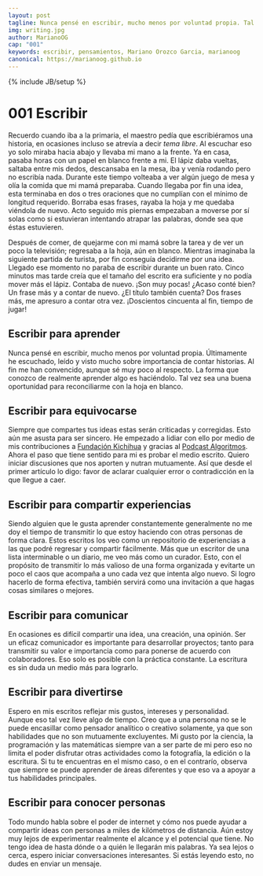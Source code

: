 ```yaml
---
layout: post
tagline: Nunca pensé en escribir, mucho menos por voluntad propia. Tal vez esta sea una buena oportunidad para reconciliarme con la hoja en blanco.
img: writing.jpg
author: MarianoOG
cap: "001"
keywords: escribir, pensamientos, Mariano Orozco Garcia, marianoog
canonical: https://marianoog.github.io
---
```

{% include JB/setup %}

# 001 Escribir

Recuerdo cuando iba a la primaria, el maestro pedía que escribiéramos una historia, en ocasiones incluso se atrevía a decir _tema libre_. Al escuchar eso yo solo miraba hacia abajo y llevaba mi mano a la frente. Ya en casa, pasaba horas con un papel en blanco frente a mi. El lápiz daba vueltas, saltaba entre mis dedos, descansaba en la mesa, iba y venía rodando pero no escribía nada. Durante este tiempo volteaba a ver algún juego de mesa y olía la comida que mi mamá preparaba. Cuando llegaba por fin una idea, esta terminaba en dos o tres oraciones que no cumplían con el mínimo de longitud requerido. Borraba esas frases, rayaba la hoja y me quedaba viéndola de nuevo. Acto seguido mis piernas empezaban a moverse por sí solas como si estuvieran intentando atrapar las palabras, donde sea que éstas estuvieren. 

Después de comer, de quejarme con mi mamá sobre la tarea y de ver un poco la televisión; regresaba a la hoja, aún en blanco. Mientras imaginaba la siguiente partida de turista, por fin conseguía decidirme por una idea. Llegado ese momento no paraba de escribir durante un buen rato. Cinco minutos mas tarde creía que el tamaño del escrito era suficiente y no podía mover más el lápiz. Contaba de nuevo. ¡Son muy pocas! ¿Acaso conté bien? Un frase más y a contar de nuevo. ¿El título también cuenta? Dos frases más, me apresuro a contar otra vez. ¡Doscientos cincuenta al fin, tiempo de jugar!

## Escribir para aprender

Nunca pensé en escribir, mucho menos por voluntad propia. Últimamente he escuchado, leído y visto mucho sobre importancia de contar historias. Al fin me han convencido, aunque sé muy poco al respecto. La forma que conozco de realmente aprender algo es haciéndolo. Tal vez sea una buena oportunidad para reconciliarme con la hoja en blanco.

## Escribir para equivocarse

Siempre que compartes tus ideas estas serán criticadas y corregidas. Esto aún me asusta para ser sincero. He empezado a lidiar con ello por medio de mis contribuciones a [Fundación Kichihua](https://www.kichihua.com) y gracias al [Podcast Algoritmos](/PodcastAlgoritmos). Ahora el paso que tiene sentido para mi es probar el medio escrito. Quiero iniciar discusiones que nos aporten y nutran mutuamente. Así que desde el primer artículo lo digo: favor de aclarar cualquier error o contradicción en la que llegue a caer.

## Escribir para compartir experiencias

Siendo alguien que le gusta aprender constantemente generalmente no me doy el tiempo de transmitir lo que estoy haciendo con otras personas de forma clara. Estos escritos los veo como un repositorio de experiencias a las que podré regresar y compartir fácilmente. Más que un escritor de una lista interminable o un diario, me veo más como un curador. Esto, con el propósito de transmitir lo más valioso de una forma organizada y evitarte un poco el caos que acompaña a uno cada vez que intenta algo nuevo. Si logro hacerlo de forma efectiva, también servirá como una invitación a que hagas cosas similares o mejores.

## Escribir para comunicar

En ocasiones es difícil compartir una idea, una creación, una opinión. Ser un eficaz comunicador es importante para desarrollar proyectos; tanto para transmitir su valor e importancia como para ponerse de acuerdo con colaboradores. Eso solo es posible con la práctica constante. La escritura es sin duda un medio más para lograrlo.

## Escribir para divertirse

Espero en mis escritos reflejar mis gustos, intereses y personalidad. Aunque eso tal vez lleve algo de tiempo. Creo que a una persona no se le puede encasillar como pensador analítico o creativo solamente, ya que son habilidades que no son mutuamente excluyentes. Mi gusto por la ciencia, la programación y las matemáticas siempre van a ser parte de mi pero eso no limita el poder disfrutar otras actividades como la fotografía, la edición o la escritura. Si tu te encuentras en el mismo caso, o en el contrarío, observa que siempre se puede aprender de áreas diferentes y que eso va a apoyar a tus habilidades principales.

## Escribir para conocer personas

Todo mundo habla sobre el poder de internet y cómo nos puede ayudar a compartir ideas con personas a miles de kilómetros de distancia. Aún estoy muy lejos de experimentar realmente el alcance y el potencial que tiene. No tengo idea de hasta dónde o a quién le llegarán mis palabras. Ya sea lejos o cerca, espero iniciar conversaciones interesantes. Si estás leyendo esto, no dudes en enviar un mensaje.

